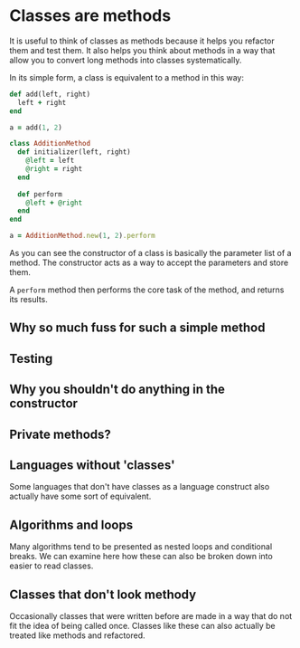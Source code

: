 Classes are methods
===================

It is useful to think of classes as methods because it helps you refactor them and test them. It also helps you think about methods in a way that allow you to convert long methods into classes systematically.

In its simple form, a class is equivalent to a method in this way:

```ruby
def add(left, right)
  left + right
end

a = add(1, 2)
```

```ruby
class AdditionMethod
  def initializer(left, right)
    @left = left
    @right = right
  end
  
  def perform
    @left + @right
  end
end

a = AdditionMethod.new(1, 2).perform
```

As you can see the constructor of a class is basically the parameter list of a method. The constructor acts as a way to accept the parameters and store them.

A `perform` method then performs the core task of the method, and returns its results.

Why so much fuss for such a simple method
-----------------------------------------



Testing
-------




Why you shouldn't do anything in the constructor
------------------------------------------------


Private methods?
----------------



Languages without 'classes'
---------------------------

Some languages that don't have classes as a language construct also actually have some sort of equivalent.


Algorithms and loops
--------------------

Many algorithms tend to be presented as nested loops and conditional breaks. We can examine here how these can also be broken down into easier to read classes.


Classes that don't look methody
-------------------------------

Occasionally classes that were written before are made in a way that do not fit the idea of being called once. Classes like these can also actually be treated like methods and refactored.
